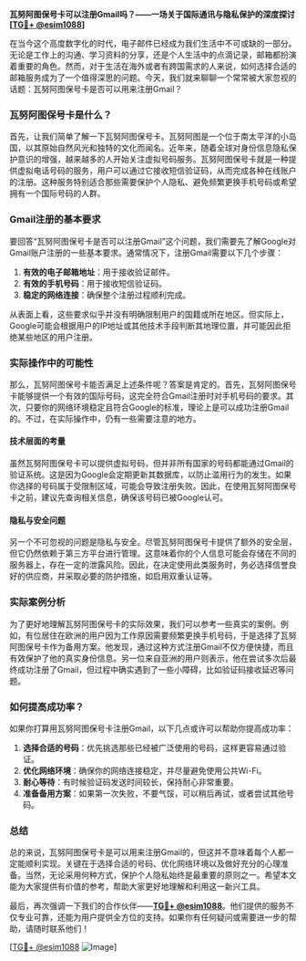 **瓦努阿图保号卡可以注册Gmail吗？——一场关于国际通讯与隐私保护的深度探讨[[TG💪+ @esim1088](https://t.me/s/esim1088)]**

在当今这个高度数字化的时代，电子邮件已经成为我们生活中不可或缺的一部分。无论是工作上的沟通、学习资料的分享，还是个人生活中的点滴记录，邮箱都扮演着重要的角色。然而，对于生活在海外或者有跨国需求的人来说，如何选择合适的邮箱服务成为了一个值得深思的问题。今天，我们就来聊聊一个常常被大家忽视的话题：瓦努阿图保号卡是否可以用来注册Gmail？

### 瓦努阿图保号卡是什么？

首先，让我们简单了解一下瓦努阿图保号卡。瓦努阿图是一个位于南太平洋的小岛国，以其原始自然风光和独特的文化而闻名。近年来，随着全球对身份信息隐私保护意识的增强，越来越多的人开始关注虚拟号码服务。瓦努阿图保号卡就是一种提供虚拟电话号码的服务，用户可以通过它接收短信验证码，从而完成各种在线账户的注册。这种服务特别适合那些需要保护个人隐私、避免频繁更换手机号码或希望拥有一个国际号码的人群。

### Gmail注册的基本要求

要回答“瓦努阿图保号卡是否可以注册Gmail”这个问题，我们需要先了解Google对Gmail账户注册的一些基本要求。通常情况下，注册Gmail需要以下几个步骤：

1. **有效的电子邮箱地址**：用于接收验证邮件。
2. **有效的手机号码**：用于接收短信验证码。
3. **稳定的网络连接**：确保整个注册过程顺利完成。

从表面上看，这些要求似乎并没有明确限制用户的国籍或所在地区。但实际上，Google可能会根据用户的IP地址或其他技术手段判断其地理位置，并可能因此拒绝某些地区的用户注册。

### 实际操作中的可能性

那么，瓦努阿图保号卡能否满足上述条件呢？答案是肯定的。首先，瓦努阿图保号卡能够提供一个有效的国际号码，这完全符合Gmail注册时对手机号码的要求。其次，只要你的网络环境稳定且符合Google的标准，理论上是可以成功注册Gmail的。不过，在实际操作中，仍有一些需要注意的地方。

#### 技术层面的考量

虽然瓦努阿图保号卡可以提供虚拟号码，但并非所有国家的号码都能通过Gmail的验证系统。这是因为Google会定期更新其数据库，以防止滥用行为的发生。如果你选择的号码属于受限制区域，可能会导致注册失败。因此，在使用瓦努阿图保号卡之前，建议先查询相关信息，确保该号码已被Google认可。

#### 隐私与安全问题

另一个不可忽视的问题是隐私与安全。尽管瓦努阿图保号卡提供了额外的安全层，但它仍然依赖于第三方平台进行管理。这意味着你的个人信息可能会存储在不同的服务器上，存在一定的泄露风险。因此，在决定使用此类服务时，务必选择信誉良好的供应商，并采取必要的防护措施，如启用双重认证等。

### 实际案例分析

为了更好地理解瓦努阿图保号卡的实际效果，我们可以参考一些真实的案例。例如，有位居住在欧洲的用户因为工作原因需要频繁更换手机号码，于是选择了瓦努阿图保号卡作为备用方案。他发现，通过这种方式注册Gmail不仅方便快捷，而且有效保护了他的真实身份信息。另一位来自亚洲的用户则表示，他在尝试多次后最终成功注册了Gmail，但过程中确实遇到了一些小障碍，比如验证码接收延迟等问题。

### 如何提高成功率？

如果你打算用瓦努阿图保号卡注册Gmail，以下几点或许可以帮助你提高成功率：

1. **选择合适的号码**：优先挑选那些已经被广泛使用的号码，这样更容易通过验证。
2. **优化网络环境**：确保你的网络连接稳定，并尽量避免使用公共Wi-Fi。
3. **耐心等待**：有时候验证码发送时间较长，保持耐心非常重要。
4. **准备备用方案**：如果第一次失败，不要气馁，可以稍后再试，或者尝试其他号码。

### 总结

总的来说，瓦努阿图保号卡是可以用来注册Gmail的，但这并不意味着每个人都一定能顺利实现。关键在于选择合适的号码、优化网络环境以及做好充分的心理准备。当然，无论采用何种方式，保护个人隐私始终是最重要的原则之一。希望本文能为大家提供有价值的参考，帮助大家更好地理解和利用这一新兴工具。

最后，再次强调一下我们的合作伙伴——**[TG💪+ @esim1088](https://t.me/s/esim1088)**。他们提供的服务不仅专业可靠，还能为用户提供全方位的支持。如果你有任何疑问或需要进一步的帮助，请随时联系他们！

[[TG💪+ @esim1088](https://t.me/s/esim1088) ![Image](https://i.postimg.cc/4NQfJmqS/Snipaste-2025-05-13-00-14-12.png)]